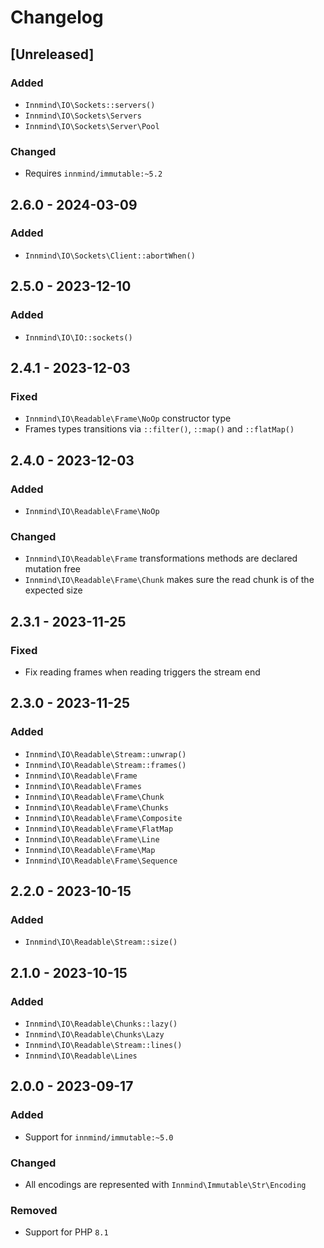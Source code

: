 # Changelog

## [Unreleased]

### Added

- `Innmind\IO\Sockets::servers()`
- `Innmind\IO\Sockets\Servers`
- `Innmind\IO\Sockets\Server\Pool`

### Changed

- Requires `innmind/immutable:~5.2`

## 2.6.0 - 2024-03-09

### Added

- `Innmind\IO\Sockets\Client::abortWhen()`

## 2.5.0 - 2023-12-10

### Added

- `Innmind\IO\IO::sockets()`

## 2.4.1 - 2023-12-03

### Fixed

- `Innmind\IO\Readable\Frame\NoOp` constructor type
- Frames types transitions via `::filter()`, `::map()` and `::flatMap()`

## 2.4.0 - 2023-12-03

### Added

- `Innmind\IO\Readable\Frame\NoOp`

### Changed

- `Innmind\IO\Readable\Frame` transformations methods are declared mutation free
- `Innmind\IO\Readable\Frame\Chunk` makes sure the read chunk is of the expected size

## 2.3.1 - 2023-11-25

### Fixed

- Fix reading frames when reading triggers the stream end

## 2.3.0 - 2023-11-25

### Added

- `Innmind\IO\Readable\Stream::unwrap()`
- `Innmind\IO\Readable\Stream::frames()`
- `Innmind\IO\Readable\Frame`
- `Innmind\IO\Readable\Frames`
- `Innmind\IO\Readable\Frame\Chunk`
- `Innmind\IO\Readable\Frame\Chunks`
- `Innmind\IO\Readable\Frame\Composite`
- `Innmind\IO\Readable\Frame\FlatMap`
- `Innmind\IO\Readable\Frame\Line`
- `Innmind\IO\Readable\Frame\Map`
- `Innmind\IO\Readable\Frame\Sequence`

## 2.2.0 - 2023-10-15

### Added

- `Innmind\IO\Readable\Stream::size()`

## 2.1.0 - 2023-10-15

### Added

- `Innmind\IO\Readable\Chunks::lazy()`
- `Innmind\IO\Readable\Chunks\Lazy`
- `Innmind\IO\Readable\Stream::lines()`
- `Innmind\IO\Readable\Lines`

## 2.0.0 - 2023-09-17

### Added

- Support for `innmind/immutable:~5.0`

### Changed

- All encodings are represented with `Innmind\Immutable\Str\Encoding`

### Removed

- Support for PHP `8.1`
